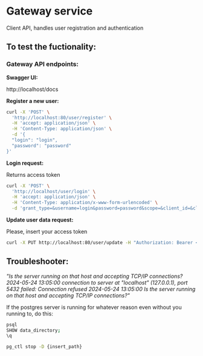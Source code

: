 # Gateway service

Client API, handles user registration and authentication

## To test the fuctionality:

### Gateway API endpoints:

**Swagger UI:**

http://localhost/docs

**Register a new user:**

```bash
curl -X 'POST' \
  'http://localhost:80/user/register' \
  -H 'accept: application/json' \
  -H 'Content-Type: application/json' \
  -d '{
  "login": "login",
  "password": "password"
}'
```

**Login request:**

Returns access token

```bash
curl -X 'POST' \
  'http://localhost/user/login' \
  -H 'accept: application/json' \
  -H 'Content-Type: application/x-www-form-urlencoded' \
  -d 'grant_type=&username=login&password=password&scope=&client_id=&client_secret='
```

**Update user data request:**

Please, insert your access token

```bash
curl -X PUT http://localhost:80/user/update -H "Authorization: Bearer <your token>" -H "Content-Type: application/json" -d '{"name": "John", "surname": "Doe", "email": "john.doe@example.com"}'
```

## Troubleshooter:

*"Is the server running on that host and accepting TCP/IP connections?
2024-05-24 13:05:00 connection to server at "localhost" (127.0.0.1), port 5432 failed: Connection refused
2024-05-24 13:05:00     Is the server running on that host and accepting TCP/IP connections?"*

If the postgres server is running for whatever reason even without you running to, do this:

```bash
psql
SHOW data_directory;
\q

pg_ctl stop -D {insert_path}
```
